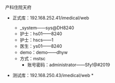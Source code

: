 产科住院天府

* 正式库：192.168.252.41/imedical/web
	* _system——sys@DH8240
	* 护士：hs01——8240
	* 护士：hscs——1
	* 医生：ys01——8240
	* demo：demo——dhyw
	- 方式：mstsc
		- 账号密码：administrator——Sfy!@#2019


* 测试库：192.168.250.43/imedical/web
	*
